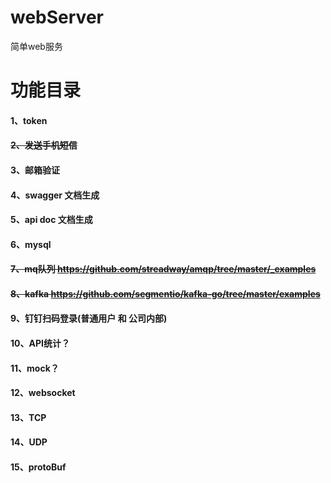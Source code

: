 # webServer
简单web服务

# 功能目录
#### 1、token
#### ~~2、发送手机短信~~
#### 3、邮箱验证
#### 4、swagger	文档生成
#### 5、api doc	文档生成
#### 6、mysql
#### ~~7、mq队列 https://github.com/streadway/amqp/tree/master/_examples~~
#### ~~8、kafka	https://github.com/segmentio/kafka-go/tree/master/examples~~
#### 9、钉钉扫码登录(普通用户 和 公司内部)
#### 10、API统计？
#### 11、mock？
#### 12、websocket
#### 13、TCP
#### 14、UDP
#### 15、protoBuf
